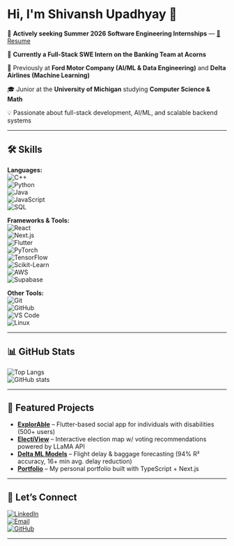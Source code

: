 # Hi, I'm Shivansh Upadhyay 👋  

💼 **Actively seeking Summer 2026 Software Engineering Internships** — [📄 Resume](https://drive.google.com/file/d/your-resume-link/view)  

🚀 **Currently a Full-Stack SWE Intern on the Banking Team at Acorns**  

🏢 Previously at **Ford Motor Company (AI/ML & Data Engineering)** and **Delta Airlines (Machine Learning)**  

🎓 Junior at the **University of Michigan** studying **Computer Science & Math**  

💡 Passionate about full-stack development, AI/ML, and scalable backend systems  

---

## 🛠 Skills  

**Languages:**  
![C++](https://img.shields.io/badge/-C++-00599C?logo=cplusplus&logoColor=white)  
![Python](https://img.shields.io/badge/-Python-3776AB?logo=python&logoColor=white)  
![Java](https://img.shields.io/badge/-Java-007396?logo=java&logoColor=white)  
![JavaScript](https://img.shields.io/badge/-JavaScript-F7DF1E?logo=javascript&logoColor=black)  
![SQL](https://img.shields.io/badge/-SQL-4479A1?logo=postgresql&logoColor=white)  

**Frameworks & Tools:**  
![React](https://img.shields.io/badge/-React-61DAFB?logo=react&logoColor=black)  
![Next.js](https://img.shields.io/badge/-Next.js-000000?logo=nextdotjs&logoColor=white)  
![Flutter](https://img.shields.io/badge/-Flutter-02569B?logo=flutter&logoColor=white)  
![PyTorch](https://img.shields.io/badge/-PyTorch-EE4C2C?logo=pytorch&logoColor=white)  
![TensorFlow](https://img.shields.io/badge/-TensorFlow-FF6F00?logo=tensorflow&logoColor=white)  
![Scikit-Learn](https://img.shields.io/badge/-ScikitLearn-F7931E?logo=scikitlearn&logoColor=white)  
![AWS](https://img.shields.io/badge/-AWS-232F3E?logo=amazonaws&logoColor=white)  
![Supabase](https://img.shields.io/badge/-Supabase-3ECF8E?logo=supabase&logoColor=white)  

**Other Tools:**  
![Git](https://img.shields.io/badge/-Git-F05032?logo=git&logoColor=white)  
![GitHub](https://img.shields.io/badge/-GitHub-181717?logo=github&logoColor=white)  
![VS Code](https://img.shields.io/badge/-VSCode-007ACC?logo=visualstudiocode&logoColor=white)  
![Linux](https://img.shields.io/badge/-Linux-FCC624?logo=linux&logoColor=black)  

---

## 📊 GitHub Stats  

![Top Langs](https://github-readme-stats.vercel.app/api/top-langs/?username=shivanshnu&layout=compact&theme=tokyonight)  
![GitHub stats](https://github-readme-stats.vercel.app/api?username=shivanshnu&show_icons=true&theme=tokyonight)  

---

## 🌟 Featured Projects  

- **[ExplorAble](https://github.com/shivanshnu/explorable)** – Flutter-based social app for individuals with disabilities (500+ users)  
- **[ElectiView](https://github.com/shivanshnu/electiview)** – Interactive election map w/ voting recommendations powered by LLaMA API  
- **[Delta ML Models](https://github.com/shivanshnu/delta-ml)** – Flight delay & baggage forecasting (94% R² accuracy, 16+ min avg. delay reduction)  
- **[Portfolio](https://shivanshupadhyay.com)** – My personal portfolio built with TypeScript + Next.js  

---

## 🔗 Let’s Connect  

[![LinkedIn](https://img.shields.io/badge/LinkedIn-blue?logo=linkedin&logoColor=white)](https://linkedin.com/in/shivansh-upadhyay)  
[![Email](https://img.shields.io/badge/Email-D14836?logo=gmail&logoColor=white)](mailto:shivupad@umich.edu)  
[![GitHub](https://img.shields.io/badge/GitHub-black?logo=github&logoColor=white)](https://github.com/shivanshnu)  

---
